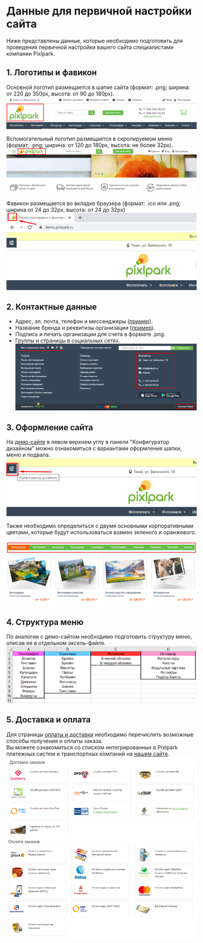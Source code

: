 # Данные для первичной настройки сайта
Ниже представлены данные, которые необходимо подготовить для проведения первичной настройки вашего сайта специалистами компании Pixlpark.

## 1. Логотипы и фавикон
Основной логотип размещается в шапке сайта (формат: .png; ширина: от 220 до 350рх, высота: от 90 до 180рх).
![](_media/misc/logo1.png)

Вспомогательный логотип размещается в скролируемом меню (формат: .png; ширина: от 120 до 180рх, высота: не более 32рх).
![](_media/misc/logo2.png)

Фавикон размещается во вкладке браузера (формат: .ico или .png; ширина от 24 до 32рх, высота: от 24 до 32рх)
![](_media/misc/favicon.png)

## 2. Контактные данные
- Адрес, эл. почта, телефон и мессенджеры (<a href="https://demo.pixlpark.ru/contact-us">пример</a>).
- Название бренда и реквитизы организации (<a href="https://demo.pixlpark.ru/requisites">пример</a>).
- Подпись и печать организации для счета в формате .png.
- Группы и страницы в социальных сетях.
![](_media/misc/contacts.png)

## 3. Оформление сайта
На <a href="https://demo.pixlpark.ru">демо-сайте</a> в левом верхнем углу в панели "Конфигуратор дизайном" можно ознакомиться с вариантами оформления шапки, меню и подвала.
![](_media/misc/design.png)

Также необходимо определиться с двумя основными корпоративными цветами, которые будут использоваться взамен зеленого и оранжевого.
![](_media/misc/products.png)

## 4. Структура меню
По аналогии с демо-сайтом необходимо подготовить структуру меню, описав ее в отдельном эксель-файле.
![](_media/misc/menu.png)

## 5. Доставка и оплата
Для страницы <a href="https://demo.pixlpark.ru/delivery-and-payment">оплаты и доставки</a> необходимо перечислить возможные способы получения и оплаты заказа.<br>
Вы можете ознакомиться со списком интегрированных в Pixlpark платежных систем и транспортных компаний на <a href="/#/misc/shippings-and-payments">нашем сайте</a>.
![](_media/misc/shippings.png)
![](_media/misc/payments.png)